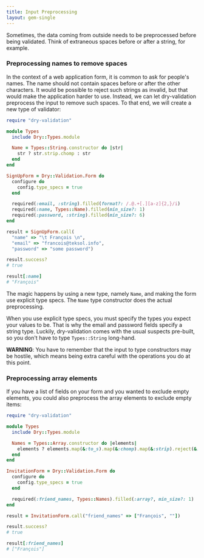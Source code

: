 ```yaml
---
title: Input Preprocessing
layout: gem-single
---
```


Sometimes, the data coming from outside needs to be preprocessed before being validated. Think of extraneous spaces before or after a string, for example.

### Preprocessing names to remove spaces

In the context of a web application form, it is common to ask for people's names. The name should not contain spaces before or after the other characters. It would be possible to reject such strings as invalid, but that would make the application harder to use. Instead, we can let dry-validation preprocess the input to remove such spaces. To that end, we will create a new type of validator:

```ruby
require "dry-validation"

module Types
  include Dry::Types.module

  Name = Types::String.constructor do |str|
    str ? str.strip.chomp : str
  end
end

SignUpForm = Dry::Validation.Form do
  configure do
    config.type_specs = true
  end

  required(:email, :string).filled(format?: /.@.+[.][a-z]{2,}/i)
  required(:name, Types::Name).filled(min_size?: 1)
  required(:password, :string).filled(min_size?: 6)
end

result = SignUpForm.call(
  "name" => "\t François \n",
  "email" => "francois@teksol.info",
  "password" => "some password")

result.success?
# true

result[:name]
# "François"
```

The magic happens by using a new type, namely `Name`, and making the form use explicit type specs. The `Name` type constructor does the actual preprocessing.

When you use explicit type specs, you must specify the types you expect your values to be. That is why the email and password fields specify a string type. Luckily, dry-validation comes with the usual suspects pre-built, so you don't have to type `Types::String` long-hand.

**WARNING**: You have to remember that the input to type constructors may be hostile, which means being extra careful with the operations you do at this point.

### Preprocessing array elements

If you have a list of fields on your form and you wanted to exclude empty elements, you could also preprocess the array elements to exclude empty items:

```ruby
require "dry-validation"

module Types
  include Dry::Types.module

  Names = Types::Array.constructor do |elements|
    elements ? elements.map(&:to_s).map(&:chomp).map(&:strip).reject(&:empty?) : elements
  end
end

InvitationForm = Dry::Validation.Form do
  configure do
    config.type_specs = true
  end

  required(:friend_names, Types::Names).filled(:array?, min_size?: 1)
end

result = InvitationForm.call("friend_names" => ["François", ""])

result.success?
# true

result[:friend_names]
# ["François"]
```
